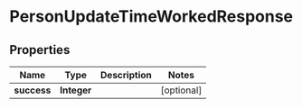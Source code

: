 

# PersonUpdateTimeWorkedResponse


## Properties

| Name | Type | Description | Notes |
|------------ | ------------- | ------------- | -------------|
|**success** | **Integer** |  |  [optional] |



